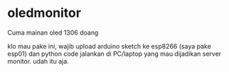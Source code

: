 # oledmonitor
Cuma mainan oled 1306 doang

klo mau pake ini, wajib upload arduino sketch ke esp8266 (saya pake esp01) dan python code jalankan di PC/laptop yang mau dijadikan server monitor. udah itu aja.
